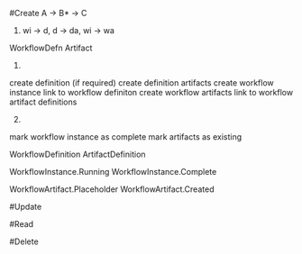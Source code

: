 #Create
A -\> B* -\> C

1) wi -\> d, d -\> da, wi -\> wa


WorkflowDefn
Artifact

1) 
create definition (if required)
    create definition artifacts
create workflow instance
    link to workflow definiton
create workflow artifacts
    link to workflow artifact definitions

2) 
mark workflow instance as complete
mark artifacts as existing

WorkflowDefinition
ArtifactDefinition

WorkflowInstance.Running 
WorkflowInstance.Complete

WorkflowArtifact.Placeholder
WorkflowArtifact.Created

 

#Update


#Read


#Delete